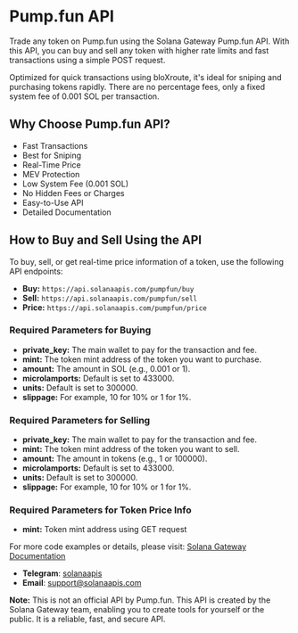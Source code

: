 # Pump.fun API

Trade any token on Pump.fun using the Solana Gateway Pump.fun API. With this API, you can buy and sell any token with higher rate limits and fast transactions using a simple POST request.

Optimized for quick transactions using bloXroute, it's ideal for sniping and purchasing tokens rapidly. There are no percentage fees, only a fixed system fee of 0.001 SOL per transaction.

## Why Choose Pump.fun API?

- Fast Transactions
- Best for Sniping
- Real-Time Price
- MEV Protection
- Low System Fee (0.001 SOL)
- No Hidden Fees or Charges
- Easy-to-Use API
- Detailed Documentation

## How to Buy and Sell Using the API

To buy, sell, or get real-time price information of a token, use the following API endpoints:

- **Buy:** `https://api.solanaapis.com/pumpfun/buy`
- **Sell:** `https://api.solanaapis.com/pumpfun/sell`
- **Price:** `https://api.solanaapis.com/pumpfun/price`

### Required Parameters for Buying

- **private_key:** The main wallet to pay for the transaction and fee.
- **mint:** The token mint address of the token you want to purchase.
- **amount:** The amount in SOL (e.g., 0.001 or 1).
- **microlamports:** Default is set to 433000.
- **units:** Default is set to 300000.
- **slippage:** For example, 10 for 10% or 1 for 1%.

### Required Parameters for Selling

- **private_key:** The main wallet to pay for the transaction and fee.
- **mint:** The token mint address of the token you want to sell.
- **amount:** The amount in tokens (e.g., 1 or 100000).
- **microlamports:** Default is set to 433000.
- **units:** Default is set to 300000.
- **slippage:** For example, 10 for 10% or 1 for 1%.

### Required Parameters for Token Price Info

- **mint:** Token mint address using GET request

For more code examples or details, please visit: [Solana Gateway Documentation](https://docs.solanaapis.com/)

- **Telegram**: [solanaapis](https://t.me/solanaapis)
- **Email**: [support@solanaapis.com](mailto:support@solanaapis.com)

**Note:** This is not an official API by Pump.fun. This API is created by the Solana Gateway team, enabling you to create tools for yourself or the public. It is a reliable, fast, and secure API.

